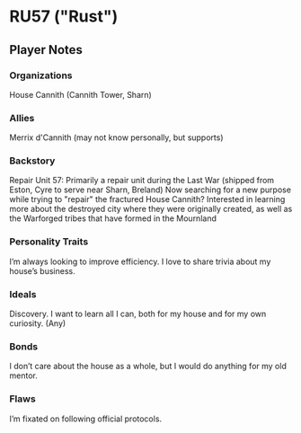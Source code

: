 # RU57 ("Rust")

## Player Notes

### Organizations

House Cannith (Cannith Tower, Sharn)

### Allies

Merrix d'Cannith (may not know personally, but supports)

### Backstory

Repair Unit 57:
Primarily a repair unit during the Last War (shipped from Eston, Cyre to serve near Sharn, Breland)
Now searching for a new purpose while trying to "repair" the fractured House Cannith?
Interested in learning more about the destroyed city where they were originally created, as well as the Warforged tribes that have formed in the Mournland

### Personality Traits

I’m always looking to improve efficiency.
I love to share trivia about my house’s business.

### Ideals

Discovery. I want to learn all I can, both for my house and for my own curiosity. (Any)

### Bonds

I don’t care about the house as a whole, but I would do anything for my old mentor.

### Flaws

I’m fixated on following official protocols.